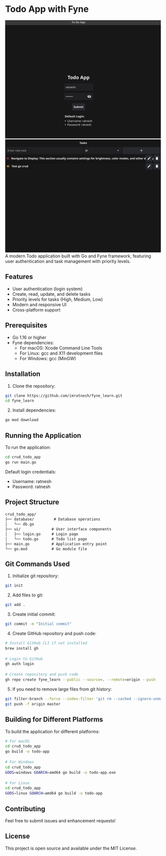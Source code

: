 # Todo App with Fyne

![Screenshot](crud_todo_app/ui/screenshot1.png)
![Screenshot](crud_todo_app/ui/screenshot2.png)
A modern Todo application built with Go and Fyne framework, featuring user authentication and task management with priority levels.

## Features

- User authentication (login system)
- Create, read, update, and delete tasks
- Priority levels for tasks (High, Medium, Low)
- Modern and responsive UI
- Cross-platform support

## Prerequisites

- Go 1.16 or higher
- Fyne dependencies:
  - For macOS: Xcode Command Line Tools
  - For Linux: gcc and X11 development files
  - For Windows: gcc (MinGW)

## Installation

1. Clone the repository:
```bash
git clone https://github.com/imratnesh/fyne_learn.git
cd fyne_learn
```

2. Install dependencies:
```bash
go mod download
```

## Running the Application

To run the application:
```bash
cd crud_todo_app
go run main.go
```

Default login credentials:
- Username: ratnesh
- Password: ratnesh

## Project Structure

```
crud_todo_app/
├── database/         # Database operations
│   └── db.go
├── ui/              # User interface components
│   ├── login.go     # Login page
│   └── todo.go      # Todo list page
├── main.go          # Application entry point
└── go.mod           # Go module file
```

## Git Commands Used

1. Initialize git repository:
```bash
git init
```

2. Add files to git:
```bash
git add .
```

3. Create initial commit:
```bash
git commit -m "Initial commit"
```

4. Create GitHub repository and push code:
```bash
# Install GitHub CLI if not installed
brew install gh

# Login to GitHub
gh auth login

# Create repository and push code
gh repo create fyne_learn --public --source=. --remote=origin --push
```

5. If you need to remove large files from git history:
```bash
git filter-branch --force --index-filter 'git rm --cached --ignore-unmatch [large-file-path]' --prune-empty --tag-name-filter cat -- --all
git push -f origin master
```

## Building for Different Platforms

To build the application for different platforms:

```bash
# For macOS
cd crud_todo_app
go build -o todo-app

# For Windows
cd crud_todo_app
GOOS=windows GOARCH=amd64 go build -o todo-app.exe

# For Linux
cd crud_todo_app
GOOS=linux GOARCH=amd64 go build -o todo-app
```

## Contributing

Feel free to submit issues and enhancement requests!

## License

This project is open source and available under the MIT License.
